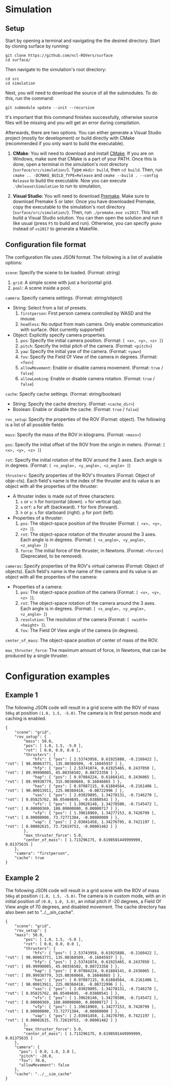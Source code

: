 # Simulation

## Setup
Start by opening a terminal and navigating the the desired directory. Start by cloning surface by running:
```
git clone https://github.com/ncl-ROVers/surface
cd surface/
```

Then navigate to the simulation's root directory:
```
cd src
cd simulation
```

Next, you will need to download the source of all the submodules. To do this, run the command:
```
git submodule update --init --recursive
```
It's important that this command finishes successfully, otherwise source files will be missing and you will get an error during compilation.

Afterwards, there are two options. You can either generate a Visual Studio project (mostly for development) or build directly with CMake (recommended if you only want to build the executable).

1. **CMake**: You will need to download and install [CMake](https://cmake.org/). If you are on Windows, make sure that CMake is a part of your PATH. Once this is done, open a terminal in the simulation's root directory (`surface/src/simulation/`). Type `mkdir build`, then `cd build`. Then, run `cmake .. -DCMAKE_BUILD_TYPE=Release` and `cmake --build . --config Release` to build the executable. Now you can execute `.\Release\Simulation` to run to simulation,

2. **Visual Studio**: You will need to download [Premake](https://premake.github.io/). Make sure to download Premake 5 or later. Once you have downloaded Premake, copy the executable to the simulation's root directory (`surface/src/simulation/`). Then, run `./premake.exe vs2017`. This will build a Visual Studio solution. You can then open the solution and run it like usual (press `F5` to build and run). Otherwise, you can specify `gmake` instead of `vs2017` to generate a Makefile.

## Configuration file format
The configuration file uses JSON format. The following is a list of available options:

`scene`: Specify the scene to be loaded. (Format: string)
1. `grid`: A simple scene with just a horizontal grid.
2. `pool`: A scene inside a pool.

`camera`: Specify camera settings. (Format: string/object)
* String: Select from a list of presets.
	1. `firstperson`: First person camera controlled by WASD and the mouse.
	2. `headless`: No output from main camera. Only enable communication with surface. (Not currently supported!)
* Object: Explicitly specify camera properties.
	1. `pos`: Specify the initial camera position. (Format: `[ <x>, <y>, <z> ]`)
	2. `pitch`: Specify the initial pitch of the camera. (Format: `<pitch>`)
	3. `yaw`: Specify the initial yaw of the camera. (Format: `<yaw>`)
	4. `fov`: Specify the Field Of View of the camera in degrees. (Format: `<fov>`)
	5. `allowMovement`: Enable or disable camera movement. (Format: `true` / `false`)
	6. `allowLooking`: Enable or disable camera rotation. (Format: `true` / `false`)

`cache`: Specify cache settings. (Format: string/boolean)
* String: Specify the cache directory. (Format: `<cache_dir>`)
* Boolean: Enable or disable the cache. (Format: `true` / `false`)

`rov_setup`: Specify the properties of the ROV (Format: object). The following is a list of all possible fields:

`mass`: Specify the mass of the ROV in kilograms. (Format: `<mass>`)

`pos`: Specify the initial offset of the ROV from the origin in meters. (Format: `[ <x>, <y>, <z> ]`)

`rot`: Specify the initial rotation of the ROV around the 3 axes. Each angle is in degrees. (Format: `[ <x_angle>, <y_angle>, <z_angle> ]`)

`thrusters`: Specify properties of the ROV's thrusters (Format: Object of obje-cts). Each field's name is the index of the thruster and its value is an object with all the properties of the thruster:

* A thruster index is made out of three characters:
	1. `s` or `v`: `h` for horizontal (down). `v` for vertical (up).
	2. `a` or`f`: `a` for aft (backward). `f` for fore (forward).
	3. `h` or `p`: `s` for starboard (right). `p` for port (left).
* Properties of a thruster:
	1. `pos`: The object-space position of the thruster (Format: `[ <x>, <y>, <z> ]`).
	2. `rot`: The object-space rotation of the thruster around the 3 axes. Each angle is in degrees. (Format: `[ <x_angle>, <y_angle>, <z_angle> ]`)
	3. `force`: The initial force of the thruster, in Newtons. (Format: `<force>`) (Deprecated, to be removed).

`cameras`: Specify properties of the ROV's virtual cameras (Format: Object of objects). Each field's name is the name of the camera and its value is an object with all the properties of the camera:

* Properties of a camera:
	1. `pos`: The object-space position of the camera (Format: `[ <x>, <y>, <z> ]`).
	2. `rot`: The object-space rotation of the camera around the 3 axes. Each angle is in degrees. (Format: `[ <x_angle>, <y_angle>, <z_angle> ]`)
	3. `resolution`: The resolution of the camera (Format: `[ <width> <height> ]`).
	4. `fov`: The Field Of View angle of the camera (in degrees).
	
`center_of_mass`: The object-space position of center of mass of the ROV.

`max_thruster_force`: The maximum amount of force, in Newtons, that can be produced by a single thruster.

# Configuration examples

## Example 1

The following JSON code will result in a grid scene with the ROV of mass `50kg` at position `(1.0, 1.5, -5.0)`. The camera is in first person mode and caching is enabled.

    {
        "scene": "grid",
        "rov_setup": {
            "mass": 50.0,
            "pos": [ 1.0, 1.5, -5.0 ],
            "rot": [ 0.0, 0.0, 0.0 ],
            "thrusters": {
                "hfs": { "pos": [ 2.53743958, 0.61925888, -0.2160422 ], "rot": [ 90.00063771, 135.00360509, -0.16045937 ] },
                "hfp": { "pos": [ 2.53741074, 0.61925465, 0.2437050 ], "rot": [ 89.99990005, 45.00356502, 0.08723358 ] },
                "hap": { "pos": [ 0.97084224, 0.61884141, 0.2436065 ], "rot": [ 89.99938779, 315.00360668, 0.16046865 ] },
                "has": { "pos": [ 0.97087115, 0.61884564, -0.2161406 ], "rot": [ 90.00013911, 225.00360418, -0.08722996 ] },
                "vas": { "pos": [ 2.03029895, 1.34278131, -0.7146270 ], "rot": [ 0.05825762, 86.05404695, -0.03880541 ] },
                "vfs": { "pos": [ 1.39628148, 1.34278500, -0.7145472 ], "rot": [ 0.00000369, 180.00000000, 0.00000717 ] },
                "vfp": { "pos": [ 1.39618969, 1.34277153, 0.7420799 ], "rot": [ 0.00000000, 73.72771384, -0.00000000 ] },
                "vap": { "pos": [ 2.03041458, 1.34276795, 0.7421197 ], "rot": [ 0.00002615, 73.72619753, -0.00001482 ] }
            },
            "max_thruster_force": 5.0,
            "center_of_mass": [ 1.713296175, 0.6190501449999999, 0.01375635 ]
        },
        "camera": "firstperson",
        "cache": true
    }

## Example 2

The following JSON code will result in a grid scene with the ROV of mass `50kg` at position `(1.0, 1.5, -5.0)`. The camera is in custom mode, with an in initial position of `(0.0, 1.0, 3.0)`, an initial pitch if -20 degrees, a Field Of View angle of 70 degrees, and disabled movement. The cache directory has also been set to "../__sin_cache".

    {
        "scene": "grid",
        "rov_setup": {
        "mass": 50.0,
            "pos": [ 1.0, 1.5, -5.0 ],
            "rot": [ 0.0, 0.0, 0.0 ],
            "thrusters": {
                "hfs": { "pos": [ 2.53743958, 0.61925888, -0.2160422 ], "rot": [ 90.00063771, 135.00360509, -0.16045937 ] },
                "hfp": { "pos": [ 2.53741074, 0.61925465, 0.2437050 ], "rot": [ 89.99990005, 45.00356502, 0.08723358 ] },
                "hap": { "pos": [ 0.97084224, 0.61884141, 0.2436065 ], "rot": [ 89.99938779, 315.00360668, 0.16046865 ] },
                "has": { "pos": [ 0.97087115, 0.61884564, -0.2161406 ], "rot": [ 90.00013911, 225.00360418, -0.08722996 ] },
                "vas": { "pos": [ 2.03029895, 1.34278131, -0.7146270 ], "rot": [ 0.05825762, 86.05404695, -0.03880541 ] },
                "vfs": { "pos": [ 1.39628148, 1.34278500, -0.7145472 ], "rot": [ 0.00000369, 180.00000000, 0.00000717 ] },
                "vfp": { "pos": [ 1.39618969, 1.34277153, 0.7420799 ], "rot": [ 0.00000000, 73.72771384, -0.00000000 ] },
                "vap": { "pos": [ 2.03041458, 1.34276795, 0.7421197 ], "rot": [ 0.00002615, 73.72619753, -0.00001482 ] }
            },
            "max_thruster_force": 5.0,
            "center_of_mass": [ 1.713296175, 0.6190501449999999, 0.01375635 ]
        },
        "camera": {
          "pos": [ 0.0, 1.0, 3.0 ],
          "pitch": -20.0,
          "fov": 70.0,
          "allowMovement": false
        },
        "cache": "../__sim_cache"
    }
